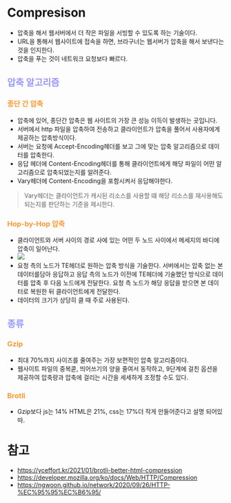 # Compresison
- 압축을 해서 웹서버에서 더 작은 파일을 서빙할 수 있도록 하는 기술이다.
- URL을 통해서 웹사이트에 접속을 하면, 브라구너는 웹서버가 압축을 해서 보낸다는 것을 인지한다.
- 압축을 푸는 것이 네트워크 요청보다 빠르다.
## __<span style="color:#9999ff">압축 알고리즘</span>__
### __<span style="color:#ff9933">종단 간 압축</span>__
- 압축에 있어, 종단간 압축은 웹 사이트의 가장 큰 성능 이득이 발생하는 곳입니다. 
- 서버에서 http 파일을 압축하여 전송하고 클라이언트가 압축을 풀어서 사용자에게 제공하는 압축방식이다.
- 서버는 요청에 Accept-Encoding헤더를 보고 그에 맞는 압축 알고리즘으로 데이터를 압축한다.
- 응답 헤더에 Content-Encoding헤더를 통해 클라이언트에게 해당 파일이 어떤 알고리즘으로 압축되었는지를 알려준다.
- Vary헤더에 Content-Encoding을 포함시켜서 응답해야한다.
> Vary헤더는 클라이언트가 캐시된 리소스를 사용할 떄 해당 리소스를 재사용해도 되는지를 판단하는 기준을 제시한다.
### __<span style="color:#ff9933">Hop-by-Hop 압축</span>__
- 클라이언트와 서버 사이의 경로 사에 있는 어떤 두 노드 사이에서 메세지의 바디에 압축이 일어난다.
- ![](https://ngwoon.github.io/assets/images/post/Network/HTTP-%EC%95%95%EC%B6%95/hop-by-hop.png)
- 요청 측의 노드가 TE헤더로 원하는 압축 방식을 기술한다. 서버에서는 압축 없는 본 데이터를담아 응답하고 응답 측의 노드가 이전에 TE헤더에 기술했던 방식으로 데이터를 압축 후 다음 노드에게 전달한다. 요청 측 노드가 해당 응답을 받으면 본 데이터로 복원한 뒤 클라이언트에게 전달한다.
- 데이터의 크기가 상당히 클 때 주로 사용된다.
## __<span style="color:#9999ff">종류</span>__
### __<span style="color:#ff9933">Gzip</span>__
- 최대 70%까지 사이즈를 줄여주는 가장 보편적인 압축 알고리즘이다.
- 웹사이트 파일의 중복콛, 띄어쓰기의 양을 줄여서 동작하고, 9단계에 걸친 옵션을 제공하여 압축량과 압축에 걸리는 시간을 세세하게 조정할 수도 있다.
### __<span style="color:#ff9933">Brotli</span>__
- Gzip보다 js는 14% HTML은 21%, css는 17%더 작게 만들어준다고 설명 되어있따.

# 참고
- https://yceffort.kr/2021/01/brotli-better-html-compression
- https://developer.mozilla.org/ko/docs/Web/HTTP/Compression
- https://ngwoon.github.io/network/2020/09/26/HTTP-%EC%95%95%EC%B6%95/